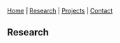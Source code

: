 [Home](KostaGav.github.io/index.md) | [Research](KostaGav.github.io/research/index.md) | [Projects](KostaGav.github.io/projects/index.md) | [Contact](KostaGav.github.io/contact/index.md)

## Research
